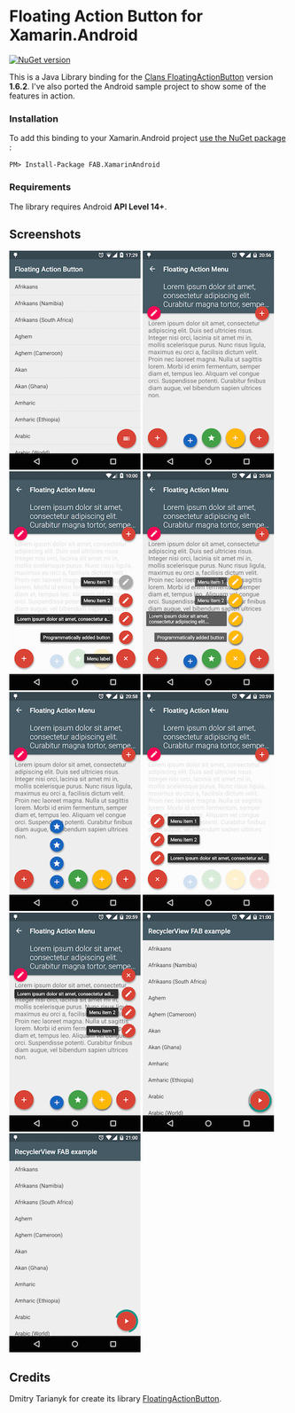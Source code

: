 # Floating Action Button for Xamarin.Android
[![NuGet version](https://badge.fury.io/nu/FAB.XamarinAndroid.svg)](http://badge.fury.io/nu/FAB.XamarinAndroid)

This is a Java Library binding for the [Clans FloatingActionButton](https://github.com/Clans/FloatingActionButton)  version **1.6.2**. I've also ported the Android sample project to show some of the features in action.

### Installation
To add this binding to your Xamarin.Android project [use the NuGet package](https://www.nuget.org/packages/FAB.XamarinAndroid/) :

    PM> Install-Package FAB.XamarinAndroid


### Requirements
The library requires Android **API Level 14+**.

## Screenshots
![Main screen](/screenshots/main_screen.png) ![Menu closed](/screenshots/menu_closed.png) ![Menu default opened](/screenshots/menu_default_opened.png) ![Menu custom opened](/screenshots/menu_custom_opened.png) ![Menu mini opened](/screenshots/menu_mini_opened.png) ![Menu right opened](/screenshots/menu_right_opened.png) ![Menu down opened](/screenshots/menu_down_opened.png) ![Progress background](/screenshots/progress_background.png) ![Progress no background](/screenshots/progress_no_background.png)

## Credits
Dmitry Tarianyk for create its library [FloatingActionButton](https://github.com/Clans/FloatingActionButton).
